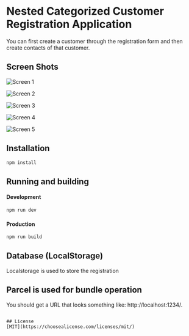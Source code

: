 # Nested Categorized Customer Registration Application

You can first create a customer through the registration form and then create contacts of that customer.

## Screen Shots
![Screen 1](https://onurkaplan.com/demo/Screen-shot-1.png)

![Screen 2](https://onurkaplan.com/demo/Screen-shot-2.png)

![Screen 3](https://onurkaplan.com/demo/Screen-shot-3.png)

![Screen 4](https://onurkaplan.com/demo/Screen-shot-4.png)

![Screen 5](https://onurkaplan.com/demo/Screen-shot-5.png)


## Installation


```bash
npm install
```

## Running and building
#### Development
```python
npm run dev
```
#### Production
```python
npm run build
```

## Database (LocalStorage)

Localstorage is used to store the registration

## Parcel is used for bundle operation
You should get a URL that looks something like: http://localhost:1234/.
```

## License
[MIT](https://choosealicense.com/licenses/mit/)
